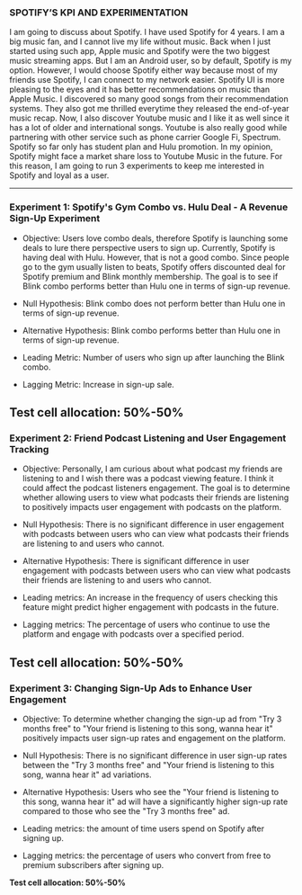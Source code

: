 ### **SPOTIFY’S KPI AND EXPERIMENTATION**

I am going to discuss about Spotify. I have used Spotify for 4 years. I am a big music fan, and I cannot live my life without music. Back when I just started using such app, Apple music and Spotify were the two biggest music streaming apps. But I am an Android user, so by default, Spotify is my option. However, I would choose Spotify either way because most of my friends use Spotify, I can connect to my network easier. Spotify UI is more pleasing to the eyes and it has better recommendations on music than Apple Music. I discovered so many good songs from their recommendation systems. They also got me thrilled everytime they released the end-of-year music recap. Now, I also discover Youtube music and I like it as well since it has a lot of older and international songs. Youtube is also really good while partnering with other service such as phone carrier Google Fi, Spectrum. Spotify so far only has student plan and Hulu promotion. In my opinion, Spotify might face a market share loss to Youtube Music in the future. For this reason, I am going to run 3 experiments to keep me interested in Spotify and loyal as a user.

---
### Experiment 1: Spotify's Gym Combo vs. Hulu Deal - A Revenue Sign-Up Experiment
* Objective: Users love combo deals, therefore Spotify is launching some deals to lure there perspective users to sign up. Currently, Spotify is having deal with Hulu. However, that is not a good combo. Since people go to the gym usually listen to beats, Spotify offers discounted deal for Spotify premium and Blink monthly membership. The goal is to see if Blink combo performs better than Hulu one in terms of sign-up revenue.

* Null Hypothesis: Blink combo does not perform better than Hulu one in terms of sign-up revenue.

* Alternative Hypothesis: Blink combo performs better than Hulu one in terms of sign-up revenue.

* Leading Metric: Number of users who sign up after launching the Blink combo.

* Lagging Metric: Increase in sign-up sale.

Test cell allocation: 50%-50%
---
### Experiment 2: Friend Podcast Listening and User Engagement Tracking
* Objective: Personally, I am curious about what podcast my friends are listening to and I wish there was a podcast viewing feature. I think it could affect the podcast listeners engagement. The goal is to determine whether allowing users to view what podcasts their friends are listening to positively impacts user engagement with podcasts on the platform.

* Null Hypothesis: There is no significant difference in user engagement with podcasts between users who can view what podcasts their friends are listening to and users who cannot.

* Alternative Hypothesis: There is significant difference in user engagement with podcasts between users who can view what podcasts their friends are listening to and users who cannot.

* Leading metrics: An increase in the frequency of users checking this feature might predict higher engagement with podcasts in the future.

* Lagging metrics: The percentage of users who continue to use the platform and engage with podcasts over a specified period.

Test cell allocation: 50%-50%
---
### Experiment 3: Changing Sign-Up Ads to Enhance User Engagement
* Objective: To determine whether changing the sign-up ad from "Try 3 months free" to "Your friend is listening to this song, wanna hear it" positively impacts user sign-up rates and engagement on the platform.

* Null Hypothesis: There is no significant difference in user sign-up rates between the "Try 3 months free" and "Your friend is listening to this song, wanna hear it" ad variations.

* Alternative Hypothesis: Users who see the "Your friend is listening to this song, wanna hear it" ad will have a significantly higher sign-up rate compared to those who see the "Try 3 months free" ad.

* Leading metrics: the amount of time users spend on Spotify after signing up.

* Lagging metrics: the percentage of users who convert from free to premium subscribers after signing up.

****Test cell allocation: 50%-50%****
